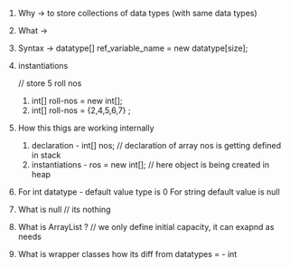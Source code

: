 
1. Why -> to store collections of data types (with same data types)
2. What -> 
3. Syntax -> datatype[] ref_variable_name = new datatype[size];
4. instantiations 

    // store 5 roll nos 
    1. int[] roll-nos = new int[];
    2. int[] roll-nos = {2,4,5,6,7} ;

5. How this thigs are working internally
    1. declaration - int[] nos; // declaration of array nos is getting defined in stack
    2. instantiations - ros = new int[]; // here object is being created in heap

6. For int datatype - default value type is 0
    For string default value is null

7. What is null // its nothing
8. What is ArrayList ? // we only define initial capacity, it can exapnd as needs
9. What is wrapper classes how its diff from datatypes = <Integer> - int

